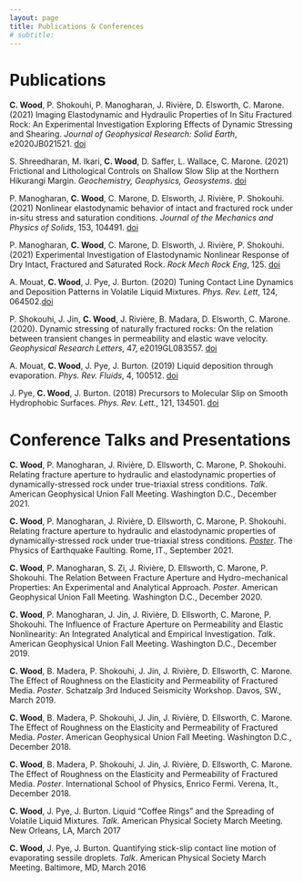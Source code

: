 ```yaml
---
layout: page
title: Publications & Conferences
# subtitle:
---
```


# Publications

**C. Wood**, P. Shokouhi, P. Manogharan, J. Rivière, D. Elsworth, C. Marone. (2021) Imaging Elastodynamic and Hydraulic Properties of In Situ Fractured Rock: An Experimental Investigation Exploring Effects of Dynamic Stressing and Shearing. _Journal of Geophysical Research: Solid Earth_, e2020JB021521. [doi](https://doi.org/10.1029/2020JB021521)

S. Shreedharan, M. Ikari, **C. Wood**, D. Saffer, L. Wallace, C. Marone. (2021) Frictional and Lithological Controls on Shallow Slow Slip at the Northern Hikurangi Margin. _Geochemistry, Geophysics, Geosystems_. [doi](https://doi.org/10.1002/essoar.10507803.1)

P. Manogharan, **C. Wood**, C. Marone, D. Elsworth, J. Rivière, P. Shokouhi. (2021) Nonlinear elastodynamic behavior of intact and fractured rock under in-situ stress and saturation conditions. _Journal of the Mechanics and Physics of Solids_, 153, 104491. [doi](https://doi.org/10.1016/j.jmps.2021.104491)

P. Manogharan, **C. Wood**, C. Marone, D. Elsworth, J. Rivière, P. Shokouhi. (2021) Experimental Investigation of Elastodynamic Nonlinear Response of Dry Intact, Fractured and Saturated Rock. _Rock Mech Rock Eng_, 125. [doi](https://doi.org/10.1029/2020JB019767)

A. Mouat, **C. Wood**, J. Pye, J. Burton. (2020) Tuning Contact Line Dynamics and Deposition Patterns in Volatile Liquid Mixtures. _Phys. Rev. Lett_, 124, 064502.[doi](https://doi.org/10.1103/APS.DFD.2018.GFM.P0056)

P. Shokouhi, J. Jin, **C. Wood**, J. Rivière, B. Madara, D. Elsworth, C. Marone. (2020). Dynamic stressing of naturally fractured rocks: On the relation between transient changes in permeability and elastic wave velocity. _Geophysical Research Letters_, 47, e2019GL083557. [doi](https://doi.org/10.1029/2019GL083557)

A. Mouat, **C. Wood**, J. Pye, J. Burton. (2019) Liquid deposition through evaporation. _Phys. Rev. Fluids_, 4, 100512. [doi](https://doi.org/10.1103/APS.DFD.2018.GFM.P0056)

J. Pye, **C. Wood**, J. Burton. (2018) Precursors to Molecular Slip on Smooth Hydrophobic Surfaces. _Phys. Rev. Lett._, 121, 134501. [doi](https://doi.org/10.1103/PhysRevLett.121.134501)


# Conference Talks and Presentations

**C. Wood**, P. Manogharan, J. Rivière, D. Ellsworth, C. Marone, P. Shokouhi. Relating fracture aperture to hydraulic and elastodynamic properties of dynamically-stressed rock under true-triaxial stress conditions. _Talk_. American Geophysical Union Fall Meeting. Washington D.C., December 2021.

**C. Wood**, P. Manogharan, J. Rivière, D. Ellsworth, C. Marone, P. Shokouhi. Relating fracture aperture to hydraulic and elastodynamic properties of dynamically-stressed rock under true-triaxial stress conditions. [_Poster_](posters/FractureAperture_poster_ClayEWood.pdf). The Physics of Earthquake Faulting. Rome, IT., September 2021.

**C. Wood**, P. Manogharan, S. Zi, J. Rivière, D. Ellsworth, C. Marone, P. Shokouhi. The Relation Between Fracture Aperture and Hydro-mechanical Properties: An Experimental and Analytical Approach. _Poster_. American Geophysical Union Fall Meeting. Washington D.C., December 2020.

**C. Wood**, P. Manogharan, J. Jin, J. Rivière, D. Ellsworth, C. Marone, P. Shokouhi. The Influence of Fracture Aperture on Permeability and Elastic Nonlinearity: An Integrated Analytical and Empirical Investigation. _Talk_. American Geophysical Union Fall Meeting. Washington D.C., December 2019.  

**C. Wood**, B. Madera, P. Shokouhi, J. Jin, J. Rivière, D. Ellsworth, C. Marone. The Effect of Roughness on the Elasticity and Permeability of Fractured Media. _Poster_. Schatzalp 3rd Induced Seismicity Workshop. Davos, SW., March 2019.  

**C. Wood**, B. Madera, P. Shokouhi, J. Jin, J. Rivière, D. Ellsworth, C. Marone. The Effect of Roughness on the Elasticity and Permeability of Fractured Media. _Poster_. American Geophysical Union Fall Meeting. Washington D.C., December 2018.

**C. Wood**, B. Madera, P. Shokouhi, J. Jin, J. Rivière, D. Ellsworth, C. Marone. The Effect of Roughness on the Elasticity and Permeability of Fractured Media. _Poster_. International School of Physics, Enrico Fermi. Verena, It., December 2018.

**C. Wood**, J. Pye, J. Burton. Liquid “Coffee Rings” and the Spreading of Volatile Liquid Mixtures. _Talk_. American Physical Society March Meeting. New Orleans, LA, March 2017

**C. Wood**, J. Pye, J. Burton. Quantifying stick-slip contact line motion of evaporating sessile droplets. _Talk_. American Physical Society March Meeting. Baltimore, MD, March 2016
